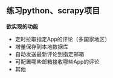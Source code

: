 
## 练习python、scrapy项目

**欲实现的功能**

- 定时拉取指定App的评论（多国家地区）
- 增量保存到本地数据库
- 自动发送最新评论到指定邮箱
- 可配置哪些邮箱接收哪些App的评论
- 其他
